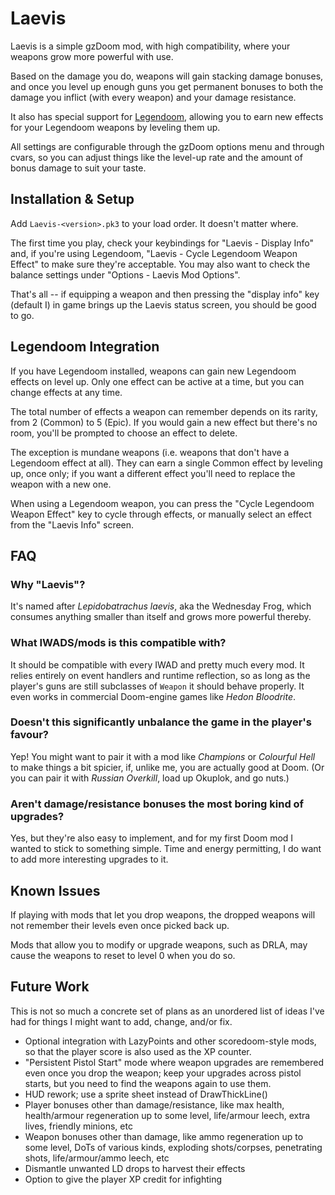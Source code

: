 # Laevis

Laevis is a simple gzDoom mod, with high compatibility, where your weapons grow more powerful with use.

Based on the damage you do, weapons will gain stacking damage bonuses, and once you level up enough guns you get permanent bonuses to both the damage you inflict (with every weapon) and your damage resistance.

It also has special support for [Legendoom](https://forum.zdoom.org/viewtopic.php?t=51035), allowing you to earn new effects for your Legendoom weapons by leveling them up.

All settings are configurable through the gzDoom options menu and through cvars, so you can adjust things like the level-up rate and the amount of bonus damage to suit your taste.

## Installation & Setup

Add `Laevis-<version>.pk3` to your load order. It doesn't matter where.

The first time you play, check your keybindings for "Laevis - Display Info" and, if you're using Legendoom, "Laevis - Cycle Legendoom Weapon Effect" to make sure they're acceptable. You may also want to check the balance settings under "Options - Laevis Mod Options".

That's all -- if equipping a weapon and then pressing the "display info" key (default I) in game brings up the Laevis status screen, you should be good to go.

## Legendoom Integration

If you have Legendoom installed, weapons can gain new Legendoom effects on level up. Only one effect can be active at a time, but you can change effects at any time.

The total number of effects a weapon can remember depends on its rarity, from 2 (Common) to 5 (Epic). If you would gain a new effect but there's no room, you'll be prompted to choose an effect to delete.

The exception is mundane weapons (i.e. weapons that don't have a Legendoom effect at all). They can earn a single Common effect by leveling up, once only; if you want a different effect you'll need to replace the weapon with a new one.

When using a Legendoom weapon, you can press the "Cycle Legendoom Weapon Effect" key to cycle through effects, or manually select an effect from the "Laevis Info" screen.

## FAQ

### Why "Laevis"?

It's named after *Lepidobatrachus laevis*, aka the Wednesday Frog, which consumes anything smaller than itself and grows more powerful thereby.

### What IWADS/mods is this compatible with?

It should be compatible with every IWAD and pretty much every mod. It relies entirely on event handlers and runtime reflection, so as long as the player's guns are still subclasses of `Weapon` it should behave properly. It even works in commercial Doom-engine games like *Hedon Bloodrite*.

### Doesn't this significantly unbalance the game in the player's favour?

Yep! You might want to pair it with a mod like *Champions* or *Colourful Hell* to make things a bit spicier, if, unlike me, you are actually good at Doom. (Or you can pair it with *Russian Overkill*, load up Okuplok, and go nuts.)

### Aren't damage/resistance bonuses the most boring kind of upgrades?

Yes, but they're also easy to implement, and for my first Doom mod I wanted to stick to something simple. Time and energy permitting, I do want to add more interesting upgrades to it.

## Known Issues

If playing with mods that let you drop weapons, the dropped weapons will not remember their levels even once picked back up.

Mods that allow you to modify or upgrade weapons, such as DRLA, may cause the weapons to reset to level 0 when you do so.

## Future Work

This is not so much a concrete set of plans as an unordered list of ideas I've had for things I might want to add, change, and/or fix.
- Optional integration with LazyPoints and other scoredoom-style mods, so that the player score is also used as the XP counter.
- "Persistent Pistol Start" mode where weapon upgrades are remembered even once you drop the weapon; keep your upgrades across pistol starts, but you need to find the weapons again to use them.
- HUD rework; use a sprite sheet instead of DrawThickLine()
- Player bonuses other than damage/resistance, like max health, health/armour regeneration up to some level, life/armour leech, extra lives, friendly minions, etc
- Weapon bonuses other than damage, like ammo regeneration up to some level, DoTs of various kinds, exploding shots/corpses, penetrating shots, life/armour/ammo leech, etc
- Dismantle unwanted LD drops to harvest their effects
- Option to give the player XP credit for infighting
